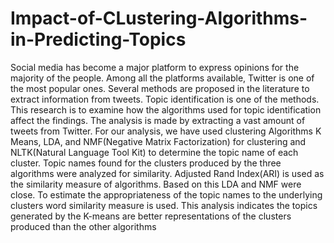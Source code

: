 # Impact-of-CLustering-Algorithms-in-Predicting-Topics

Social media has become a major platform to express opinions for the majority of the people. Among all the platforms available, Twitter is one of the most popular ones. Several methods are proposed in the literature to extract information from tweets. Topic identification is one of the methods. This research is to examine how the algorithms used for topic identification affect the findings. The analysis is made by extracting a vast amount of tweets from Twitter.
For our analysis, we have used clustering Algorithms K Means, LDA, and NMF(Negative Matrix Factorization) for clustering and NLTK(Natural Language Tool Kit)  to determine the topic name of each cluster. Topic names found for the clusters produced by the three algorithms were analyzed for similarity. Adjusted Rand Index(ARI) is used as the similarity measure of algorithms. Based on this LDA and NMF were close. To estimate the appropriateness of the topic names to the underlying clusters word similarity measure is used. This analysis indicates the topics generated by the K-means are better representations of the clusters produced than the other algorithms 

